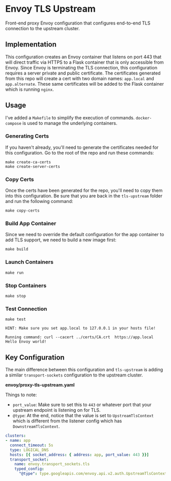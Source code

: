 # Envoy TLS Upstream
Front-end proxy Envoy configuration that configures end-to-end TLS connection to the upstream cluster.

## Implementation
This configuration creates an Envoy container that listens on port 443 that will direct traffic via HTTPS to a Flask container that is only accessible from Envoy. Since Envoy is terminating the TLS connection, this configuration requires a server private and public certificate. The certificates generated from this repo will create a cert with two domain names: `app.local` and `app.alternate`. These same certificates will be added to the Flask container which is running `nginx`.

## Usage
I've added a `Makefile` to simplify the execution of commands. `docker-compose` is used to manage the underlying containers.

### Generating Certs
If you haven't already, you'll need to generate the certificates needed for this configuration. Go to the root of the repo and run these commands:

```
make create-ca-certs
make create-server-certs
```

### Copy Certs
Once the certs have been generated for the repo, you'll need to copy them into this configuration. Be sure that you are back in the `tls-upstream` folder and run the following command:

```
make copy-certs
```

### Build App Container
Since we need to override the default configuration for the app container to add TLS support, we need to build a new image first:
```
make build
```

### Launch Containers
```
make run
```

### Stop Containers
```
make stop
```

### Test Connection

```
make test
```

```
HINT: Make sure you set app.local to 127.0.0.1 in your hosts file!

Running command: curl --cacert ../certs/CA.crt  https://app.local
Hello Envoy world!
```

## Key Configuration
The main difference between this configuration and `tls-upstream` is adding a similar `transport-sockets` configuration to the upstream cluster.

__envoy/proxy-tls-upstream.yaml__

Things to note:
* `port_value`: Make sure to set this to `443` or whatever port that your upstream endpoint is listening on for TLS.
* `@type`: At the end, notice that the value is set to `UpstreamTlsContext` which is different from the listener config which has `DownstreamTlsContext`.

```yaml
clusters:
- name: app
  connect_timeout: 5s
  type: LOGICAL_DNS
  hosts: [{ socket_address: { address: app, port_value: 443 }}]
  transport_socket:
    name: envoy.transport_sockets.tls
    typed_config:
      "@type": type.googleapis.com/envoy.api.v2.auth.UpstreamTlsContext
```